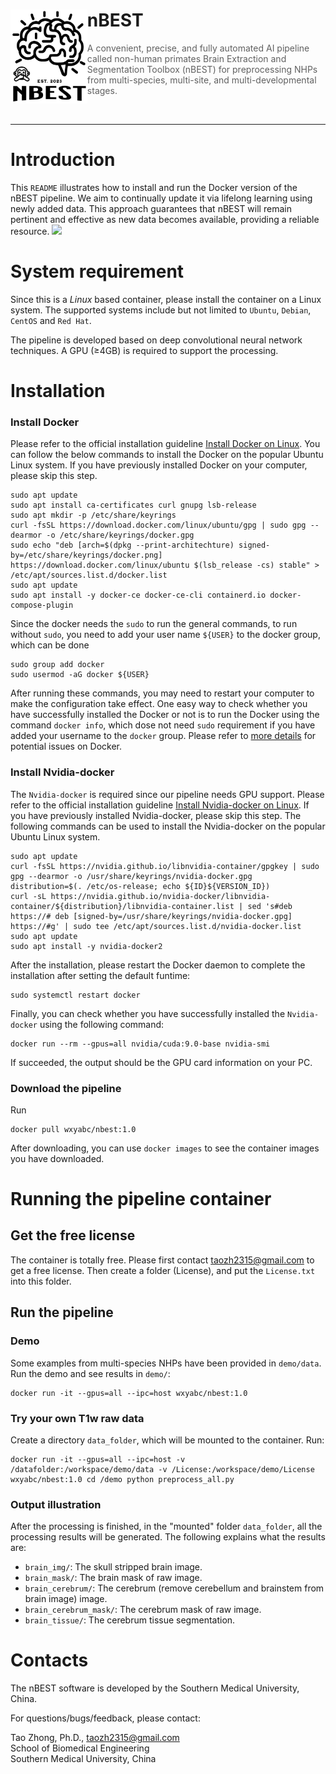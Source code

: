 <div>
<img src="nBEST_logo.jpg" align="left" style="margin: 10 10 10 10;" height="150px">
	<h1>nBEST</h1>
<blockquote> A convenient, precise, and fully automated AI pipeline called non-human primates Brain Extraction and Segmentation Toolbox (nBEST) for preprocessing NHPs from multi-species, multi-site, and multi-developmental stages.
</blockquote>
</div>
<br />

<hr />

# Introduction
This ```README``` illustrates how to install and run the Docker version of the nBEST pipeline. We aim to continually update it via lifelong learning using newly added data. This approach guarantees that nBEST will remain pertinent and effective as new data becomes available, providing a reliable resource.
![](https://github.com/TaoZhong11/nBEST/blob/main/nBEST_pipeline.jpg)

# System requirement
Since this is a *Linux* based container, please install the container on a Linux system. The supported systems include but not limited to `Ubuntu`, `Debian`, `CentOS` and `Red Hat`. 

The pipeline is developed based on deep convolutional neural network techniques. A GPU (≥4GB) is required to support the processing. 

# Installation
### Install Docker
Please refer to the official installation guideline [Install Docker on Linux](https://docs.docker.com/desktop/install/linux-install/). You can follow the below commands to install the Docker on the popular Ubuntu Linux system. If you have previously installed Docker on your computer, please skip this step.
```
sudo apt update
sudo apt install ca-certificates curl gnupg lsb-release
sudo apt mkdir -p /etc/share/keyrings
curl -fsSL https://download.docker.com/linux/ubuntu/gpg | sudo gpg --dearmor -o /etc/share/keyrings/docker.gpg
sudo echo "deb [arch=$(dpkg --print-architechture) signed-by=/etc/share/keyrings/docker.png] https://download.docker.com/linux/ubuntu $(lsb_release -cs) stable" > /etc/apt/sources.list.d/docker.list
sudo apt update
sudo apt install -y docker-ce docker-ce-cli containerd.io docker-compose-plugin
```
Since the docker needs the `sudo` to run the general commands, to run without `sudo`, you need to add your user name `${USER}` to the docker group, which can be done
```
sudo group add docker
sudo usermod -aG docker ${USER}
```
After running these commands, you may need to restart your computer to make the configuration take effect. One easy way to check whether you have successfully installed the Docker or not is to run the Docker using the command ```docker info```, which dose not need ```sudo``` requirement if you have added your username to the `docker` group. Please refer to [more details](https://docs.docker.com/get-started/) for potential issues on Docker.


### Install Nvidia-docker
The ```Nvidia-docker``` is required since our pipeline needs GPU support. Please refer to the official installation guideline [Install Nvidia-docker on Linux](https://docs.nvidia.com/datacenter/cloud-native/container-toolkit/install-guide.html#docker). If you have previously installed Nvidia-docker, please skip this step. The following commands can be used to install the Nvidia-docker on the popular Ubuntu Linux system.
```
sudo apt update
curl -fsSL https://nvidia.github.io/libnvidia-container/gpgkey | sudo gpg --dearmor -o /usr/share/keyrings/nvidia-docker.gpg
distribution=$(. /etc/os-release; echo ${ID}${VERSION_ID})
curl -sL https://nvidia.github.io/nvidia-docker/libnvidia-container/${distribution}/libnvidia-container.list | sed 's#deb https://# deb [signed-by=/usr/share/keyrings/nvidia-docker.gpg] https://#g' | sudo tee /etc/apt/sources.list.d/nvidia-docker.list
sudo apt update
sudo apt install -y nvidia-docker2
```
After the installation, please restart the Docker daemon to complete the installation after setting the default funtime:
```
sudo systemctl restart docker
```
Finally, you can check whether you have successfully installed the ```Nvidia-docker``` using the following command:
```
docker run --rm --gpus=all nvidia/cuda:9.0-base nvidia-smi
```
If succeeded, the output should be the GPU card information on your PC. 

### Download the pipeline

Run 
```
docker pull wxyabc/nbest:1.0
```

After downloading, you can use ```docker images``` to see the container images you have downloaded.

# Running the pipeline container
## Get the free license
The container is totally free. Please first contact taozh2315@gmail.com to get a free license. Then create a folder (License), and put the ```License.txt``` into this folder.

## Run the pipeline
### Demo ###
Some examples from multi-species NHPs have been provided in ```demo/data```. Run the demo and see results in ```demo/```:
```
docker run -it --gpus=all --ipc=host wxyabc/nbest:1.0
```
### Try your own T1w raw data ###
Create a directory ```data_folder```, which will be mounted to the container. Run:
```
docker run -it --gpus=all --ipc=host -v /datafolder:/workspace/demo/data -v /License:/workspace/demo/License wxyabc/nbest:1.0 cd /demo python preprocess_all.py
```

### Output illustration ###
After the processing is finished, in the "mounted" folder ```data_folder```, all the processing results will be generated. The following explains what the results are: 
* ```brain_img/```:	The skull stripped brain image.
* ```brain_mask/```: The brain mask of raw image.
* ```brain_cerebrum/```: The cerebrum (remove cerebellum and brainstem from brain image) image.
* ```brain_cerebrum_mask/```: The cerebrum mask of raw image.
* ```brain_tissue/```: The cerebrum tissue segmentation.

# Contacts
The nBEST software is developed by the Southern Medical University, China.

For questions/bugs/feedback, please contact:

Tao Zhong, Ph.D., taozh2315@gmail.com\
School of Biomedical Engineering\
Southern Medical University, China

